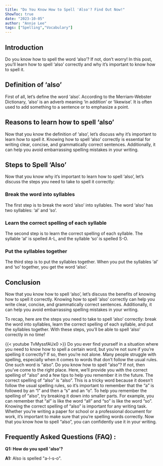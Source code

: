 ```yaml
---
title: "Do You Know How to Spell 'Also'? Find Out Now!"
ShowToc: true 
date: "2023-10-05"
author: "Annie Lee" 
tags: ["Spelling","Vocabulary"]
---
```

## Introduction
Do you know how to spell the word ‘also’? If not, don’t worry! In this post, you’ll learn how to spell ‘also’ correctly and why it’s important to know how to spell it.

## Definition of ‘also’
First of all, let’s define the word ‘also’. According to the Merriam-Webster Dictionary, ‘also’ is an adverb meaning ‘in addition’ or ‘likewise’. It is often used to add something to a sentence or to emphasize a point.

## Reasons to learn how to spell ‘also’
Now that you know the definition of ‘also’, let’s discuss why it’s important to learn how to spell it. Knowing how to spell ‘also’ correctly is essential for writing clear, concise, and grammatically correct sentences. Additionally, it can help you avoid embarrassing spelling mistakes in your writing.

## Steps to Spell ‘Also’
Now that you know why it’s important to learn how to spell ‘also’, let’s discuss the steps you need to take to spell it correctly:

### Break the word into syllables
The first step is to break the word ‘also’ into syllables. The word ‘also’ has two syllables: ‘al’ and ‘so’.

### Learn the correct spelling of each syllable
The second step is to learn the correct spelling of each syllable. The syllable ‘al’ is spelled A-L, and the syllable ‘so’ is spelled S-O.

### Put the syllables together
The third step is to put the syllables together. When you put the syllables ‘al’ and ‘so’ together, you get the word ‘also’.

## Conclusion
Now that you know how to spell ‘also’, let’s discuss the benefits of knowing how to spell it correctly. Knowing how to spell ‘also’ correctly can help you write clear, concise, and grammatically correct sentences. Additionally, it can help you avoid embarrassing spelling mistakes in your writing.

To recap, here are the steps you need to take to spell ‘also’ correctly: break the word into syllables, learn the correct spelling of each syllable, and put the syllables together. With these steps, you’ll be able to spell ‘also’ correctly in no time!

{{< youtube TvMyssfAUx0 >}} 
Do you ever find yourself in a situation where you need to know how to spell a certain word, but you’re not sure if you’re spelling it correctly? If so, then you’re not alone. Many people struggle with spelling, especially when it comes to words that don’t follow the usual rules. One such word is “also”. Do you know how to spell “also”? If not, then you’ve come to the right place. Here, we’ll provide you with the correct spelling of “also” and a few tips to help you remember it in the future. The correct spelling of “also” is “also”. This is a tricky word because it doesn’t follow the usual spelling rules, so it’s important to remember that the “a” is followed by an “l” and then a “s” and an “o”. To help you remember the spelling of “also”, try breaking it down into smaller parts. For example, you can remember that “al” is like the word “all” and “so” is like the word “so”. Knowing the correct spelling of “also” is important for any writing task. Whether you’re writing a paper for school or a professional document for work, it’s important to make sure that you’re spelling words correctly. Now that you know how to spell “also”, you can confidently use it in your writing.

## Frequently Asked Questions (FAQ) :
**Q1: How do you spell 'also'?**

**A1:** Also is spelled "a-l-s-o".





